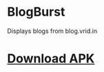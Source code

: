 # BlogBurst
Displays blogs from blog.vrid.in

# [Download APK](https://github.com/Sovan22/BlogBurst/releases/download/v1.0.0/app-release.apk)
